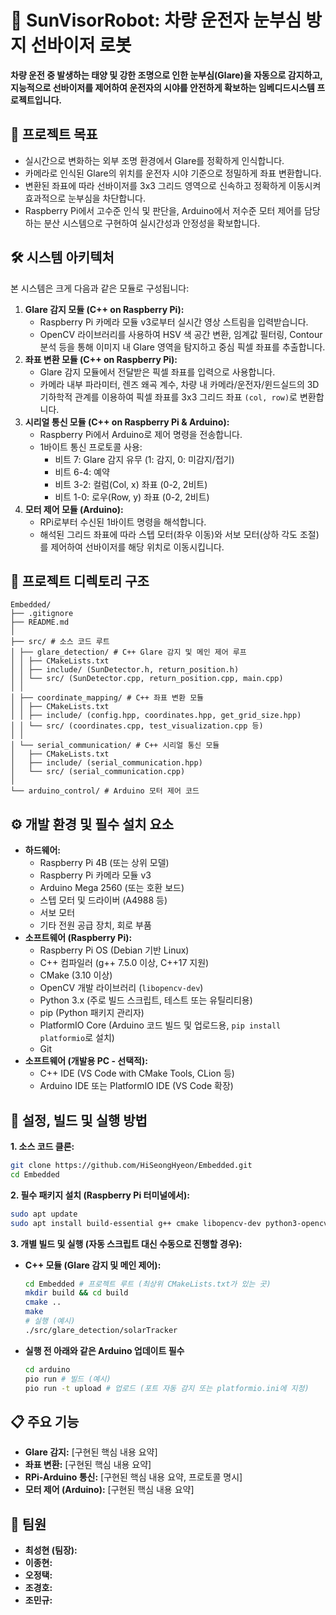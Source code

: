 # 🚗 SunVisorRobot: 차량 운전자 눈부심 방지 선바이저 로봇

**차량 운전 중 발생하는 태양 및 강한 조명으로 인한 눈부심(Glare)을 자동으로 감지하고, 지능적으로 선바이저를 제어하여 운전자의 시야를 안전하게 확보하는 임베디드시스템 프로젝트입니다.**

## 🌟 프로젝트 목표

*   실시간으로 변화하는 외부 조명 환경에서 Glare를 정확하게 인식합니다.
*   카메라로 인식된 Glare의 위치를 운전자 시야 기준으로 정밀하게 좌표 변환합니다.
*   변환된 좌표에 따라 선바이저를 3x3 그리드 영역으로 신속하고 정확하게 이동시켜 효과적으로 눈부심을 차단합니다.
*   Raspberry Pi에서 고수준 인식 및 판단을, Arduino에서 저수준 모터 제어를 담당하는 분산 시스템으로 구현하여 실시간성과 안정성을 확보합니다.

## 🛠️ 시스템 아키텍처

본 시스템은 크게 다음과 같은 모듈로 구성됩니다:

1.  **Glare 감지 모듈 (C++ on Raspberry Pi):**
    *   Raspberry Pi 카메라 모듈 v3로부터 실시간 영상 스트림을 입력받습니다.
    *   OpenCV 라이브러리를 사용하여 HSV 색 공간 변환, 임계값 필터링, Contour 분석 등을 통해 이미지 내 Glare 영역을 탐지하고 중심 픽셀 좌표를 추출합니다.
2.  **좌표 변환 모듈 (C++ on Raspberry Pi):**
    *   Glare 감지 모듈에서 전달받은 픽셀 좌표를 입력으로 사용합니다.
    *   카메라 내부 파라미터, 렌즈 왜곡 계수, 차량 내 카메라/운전자/윈드실드의 3D 기하학적 관계를 이용하여 픽셀 좌표를 3x3 그리드 좌표 `(col, row)`로 변환합니다.
3.  **시리얼 통신 모듈 (C++ on Raspberry Pi & Arduino):**
    *   Raspberry Pi에서 Arduino로 제어 명령을 전송합니다.
    *   1바이트 통신 프로토콜 사용:
        *   비트 7: Glare 감지 유무 (1: 감지, 0: 미감지/접기)
        *   비트 6-4: 예약
        *   비트 3-2: 컬럼(Col, x) 좌표 (0-2, 2비트)
        *   비트 1-0: 로우(Row, y) 좌표 (0-2, 2비트)
4.  **모터 제어 모듈 (Arduino):**
    *   RPi로부터 수신된 1바이트 명령을 해석합니다.
    *   해석된 그리드 좌표에 따라 스텝 모터(좌우 이동)와 서보 모터(상하 각도 조절)를 제어하여 선바이저를 해당 위치로 이동시킵니다.

## 🌳 프로젝트 디렉토리 구조

```
Embedded/
├── .gitignore
├── README.md
│
├── src/ # 소스 코드 루트
│ ├── glare_detection/ # C++ Glare 감지 및 메인 제어 루프
│ │ ├── CMakeLists.txt
│ │ ├── include/ (SunDetector.h, return_position.h)
│ │ └── src/ (SunDetector.cpp, return_position.cpp, main.cpp)
│ │
│ ├── coordinate_mapping/ # C++ 좌표 변환 모듈
│ │ ├── CMakeLists.txt
│ │ ├── include/ (config.hpp, coordinates.hpp, get_grid_size.hpp)
│ │ └── src/ (coordinates.cpp, test_visualization.cpp 등)
│ │
│ └── serial_communication/ # C++ 시리얼 통신 모듈
│   ├── CMakeLists.txt
│   ├── include/ (serial_communication.hpp)
│   └── src/ (serial_communication.cpp)
│  
└── arduino_control/ # Arduino 모터 제어 코드
```

## ⚙️ 개발 환경 및 필수 설치 요소

*   **하드웨어:**
    *   Raspberry Pi 4B (또는 상위 모델)
    *   Raspberry Pi 카메라 모듈 v3
    *   Arduino Mega 2560 (또는 호환 보드)
    *   스텝 모터 및 드라이버 (A4988 등)
    *   서보 모터
    *   기타 전원 공급 장치, 회로 부품
*   **소프트웨어 (Raspberry Pi):**
    *   Raspberry Pi OS (Debian 기반 Linux)
    *   C++ 컴파일러 (g++ 7.5.0 이상, C++17 지원)
    *   CMake (3.10 이상)
    *   OpenCV 개발 라이브러리 (`libopencv-dev`)
    *   Python 3.x (주로 빌드 스크립트, 테스트 또는 유틸리티용)
    *   pip (Python 패키지 관리자)
    *   PlatformIO Core (Arduino 코드 빌드 및 업로드용, `pip install platformio`로 설치)
    *   Git
*   **소프트웨어 (개발용 PC - 선택적):**
    *   C++ IDE (VS Code with CMake Tools, CLion 등)
    *   Arduino IDE 또는 PlatformIO IDE (VS Code 확장)

## 🚀 설정, 빌드 및 실행 방법

**1. 소스 코드 클론:**
```bash
git clone https://github.com/HiSeongHyeon/Embedded.git
cd Embedded
```

**2. 필수 패키지 설치 (Raspberry Pi 터미널에서):**
```bash
sudo apt update
sudo apt install build-essential g++ cmake libopencv-dev python3-opencv python3-pip git
```

**3. 개별 빌드 및 실행 (자동 스크립트 대신 수동으로 진행할 경우):**

*   **C++ 모듈 (Glare 감지 및 메인 제어):**
    ```bash
    cd Embedded # 프로젝트 루트 (최상위 CMakeLists.txt가 있는 곳)
    mkdir build && cd build
    cmake ..
    make
    # 실행 (예시)
    ./src/glare_detection/solarTracker
    ```

*   **실행 전 아래와 같은 Arduino 업데이트 필수**
    ```bash
    cd arduino
    pio run # 빌드 (예시)
    pio run -t upload # 업로드 (포트 자동 감지 또는 platformio.ini에 지정)
    ```

## 📋 주요 기능

*   **Glare 감지:** [구현된 핵심 내용 요약]
*   **좌표 변환:** [구현된 핵심 내용 요약]
*   **RPi-Arduino 통신:** [구현된 핵심 내용 요약, 프로토콜 명시]
*   **모터 제어 (Arduino):** [구현된 핵심 내용 요약]

## 🤝 팀원

*   **최성현 (팀장):**
*   **이종현:**
*   **오정택:**
*   **조경호:**
*   **조민규:**